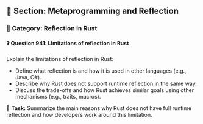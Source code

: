 ## 📘 Section: Metaprogramming and Reflection
### 🔹 Category: Reflection in Rust
#### ❓ Question 941: Limitations of reflection in Rust

Explain the limitations of reflection in Rust:

- Define what reflection is and how it is used in other languages (e.g., Java, C#).
- Describe why Rust does not support runtime reflection in the same way.
- Discuss the trade-offs and how Rust achieves similar goals using other mechanisms (e.g., traits, macros).

🔧 **Task:** Summarize the main reasons why Rust does not have full runtime reflection and how developers work around this limitation.
